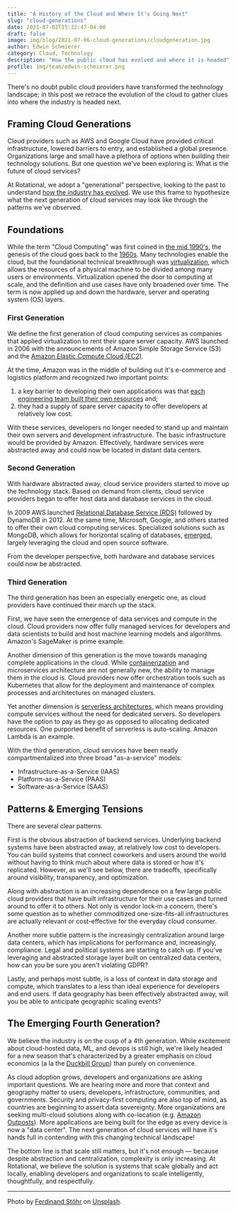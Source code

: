 ```yaml
---
title: "A History of the Cloud and Where It's Going Next"
slug: "cloud-generations"
date: 2021-07-02T15:32:47-04:00
draft: false
image: img/blog/2021-07-06-cloud-generations/cloudgeneration.jpg
author: Edwin Schmierer
category: Cloud, Technology
description: "How the public cloud has evolved and where it is headed"
profile: img/team/edwin-schmierer.png
---
```


There's no doubt public cloud providers have transformed the technology landscape; in this post we retrace the evolution of the cloud to gather clues into where the industry is headed next.

## Framing Cloud Generations

Cloud providers such as AWS and Google Cloud have provided critical infrastructure, lowered barriers to entry, and established a global presence. Organizations large and small have a plethora of options when building their technology solutions. But one question we've been exploring is: What is the future of cloud services?

At Rotational, we adopt a "generational" perspective, looking to the past to understand [how the industry has evolved](https://en.wikipedia.org/wiki/Timeline_of_Amazon_Web_Services). We use this frame to hypothesize what the next generation of cloud services may look like through the patterns we've observed.

## Foundations

While the term "Cloud Computing" was first coined in [the mid 1990's](https://www.technologyreview.com/2011/10/31/257406/who-coined-cloud-computing/), the genesis of the cloud goes back to the [1960s](https://en.wikipedia.org/wiki/Virtualization). Many technologies enable the cloud, but the foundational technical breakthrough was [virtualization](https://www.redhat.com/en/topics/virtualization/what-is-virtualization), which allows the resources of a physical machine to be divided among many users or environments. Virtualization opened the door to computing at scale, and the definition and use cases have only broadened over time. The term is now applied up and down the hardware, server and operating system (OS) layers.

### First Generation

We define the first generation of cloud computing services as companies that applied virtualization to rent their spare server capacity. AWS launched in 2006 with the announcements of Amazon Simple Storage Service (S3) and the [Amazon Elastic Compute Cloud (EC2)](https://aws.amazon.com/about-aws/whats-new/2006/08/24/announcing-amazon-elastic-compute-cloud-amazon-ec2---beta/).

At the time, Amazon was in the middle of building out it's e-commerce and logistics platform and recognized two important points:

1.  a key barrier to developing their own applications was that [each engineering team built their own resources](https://techcrunch.com/2016/07/02/andy-jassys-brief-history-of-the-genesis-of-aws/) and;
2.  they had a supply of spare server capacity to offer developers at relatively low cost.

With these services, developers no longer needed to stand up and maintain their own servers and development infrastructure. The basic infrastructure would be provided by Amazon. Effectively, hardware services were abstracted away and could now be located in distant data centers.

### Second Generation

With hardware abstracted away, cloud service providers started to move up the technology stack. Based on demand from clients, cloud service providers began to offer host data and database services in the cloud.

In 2009 AWS launched [Relational Database Service (RDS)](https://en.wikipedia.org/wiki/Amazon_Relational_Database_Service) followed by DynamoDB in 2012. At the same time, Microsoft, Google, and others started to offer their own cloud computing services. Specialized solutions such as MongoDB, which allows for horizontal scaling of databases, [emerged](https://petedejoy.com/writing/mongodb), largely leveraging the cloud and open source software.

From the developer perspective, both hardware and database services could now be abstracted.

### Third Generation

The third generation has been an especially energetic one, as cloud providers have continued their march up the stack.

First, we have seen the emergence of data services and compute in the cloud. Cloud providers now offer fully managed services for developers and data scientists to build and host machine learning models and algorithms. Amazon's SageMaker is prime example.

Another dimension of this generation is the move towards managing complete applications in the cloud. While [containerization](https://blog.aquasec.com/a-brief-history-of-containers-from-1970s-chroot-to-docker-2016) and microservices architecture are not generally new, the ability to manage them in the cloud is. Cloud providers now offer orchestration tools such as Kubernetes that allow for the deployment and maintenance of complex processes and architectures on managed clusters.

Yet another dimension is [serverless architectures](https://www.cloudflare.com/learning/serverless/what-is-serverless/), which means providing compute services without the need for dedicated servers. So developers have the option to pay as they go as opposed to allocating dedicated resources. One purported benefit of serverless is auto-scaling. Amazon Lambda is an example.

With the third generation, cloud services have been neatly compartmentalized into three broad "as-a-service" models:

- Infrastructure-as-a-Service (IAAS)
- Platform-as-a-Service (PAAS)
- Software-as-a-Service (SAAS)

## Patterns & Emerging Tensions

There are several clear patterns.

First is the obvious abstraction of backend services. Underlying backend systems have been abstracted away, at relatively low cost to developers. You can build systems that connect coworkers and users around the world without having to think much about where data is stored or how it's replicated. However, as we'll see below, there are tradeoffs, specifically around visibility, transparency, and optimization.

Along with abstraction is an increasing dependence on a few large public cloud providers that have built infrastructure for their use cases and turned around to offer it to others. Not only is vendor lock-in a concern, there's some question as to whether commoditized one-size-fits-all infrastructures are actually relevant or cost-effective for the everyday cloud consumer.

Another more subtle pattern is the increasingly centralization around large data centers, which has implications for performance and, increasingly, compliance. Legal and political systems are starting to catch up. If you've leveraging and abstracted storage layer built on centralized data centers, how can you be sure you aren't violating GDPR?

Lastly, and perhaps most subtle, is a loss of context in data storage and compute, which translates to a less than ideal experience for developers and end users. If data geography has been effectively abstracted away, will you be able to anticipate geographic scaling events?

## The Emerging Fourth Generation?

We believe the industry is on the cusp of a 4th generation. While excitement about cloud-hosted data, ML, and devops is still high, we're likely headed for a new season that's characterized by a greater emphasis on cloud economics (a la the [Duckbill Group](https://www.duckbillgroup.com/services/cloud-finance-analysis/)) than purely on convenience.

As cloud adoption grows, developers and organizations are asking important questions. We are hearing more and more that context and geography matter to users, developers, infrastructure, communities, and governments. Security and privacy-first computing are also top of mind, as countries are beginning to assert data sovereignty. More organizations are seeking multi-cloud solutions along with co-location (e.g. [Amazon Outposts](https://aws.amazon.com/outposts/)). More applications are being built for the edge as every device is now a "data center". The next generation of cloud services will have it's hands full in contending with this changing technical landscape!

The bottom line is that scale still matters, but it's not enough &mdash; because despite abstraction and centralization, complexity is only increasing. At Rotational, we believe the solution is systems that scale globally and act locally, enabling developers and organizations to scale intelligently, thoughtfully, and respectfully.

---

Photo by [Ferdinand Stöhr](https://unsplash.com/@fellowferdi?utm_source=unsplash&utm_medium=referral&utm_content=creditCopyText) on [Unsplash](https://unsplash.com/s/photos/driving-into-a-cloud?utm_source=unsplash&utm_medium=referral&utm_content=creditCopyText).
